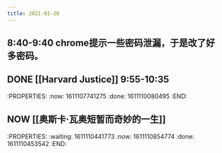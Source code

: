 ```yaml
---
title: 2021-01-20
---
```


## 8:40-9:40 chrome提示一些密码泄漏，于是改了好多密码。
## DONE [[Harvard Justice]] 9:55-10:35
:PROPERTIES:
:now: 1611107741275
:done: 1611110080495
:END:
## NOW [[奥斯卡·瓦奥短暂而奇妙的一生]]
:PROPERTIES:
:waiting: 1611110441773
:now: 1611110854774
:done: 1611110453542
:END:
##
##
